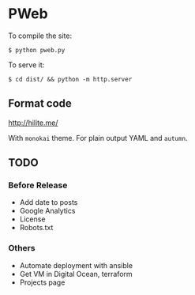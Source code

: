 PWeb
====

To compile the site:

    $ python pweb.py

To serve it:

    $ cd dist/ && python -m http.server

Format code
-----------

http://hilite.me/

With `monokai` theme. For plain output YAML and `autumn`.

TODO
----

### Before Release
- Add date to posts
- Google Analytics
- License
- Robots.txt

### Others
- Automate deployment with ansible
- Get VM in Digital Ocean, terraform
- Projects page
